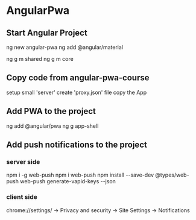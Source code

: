 # AngularPwa

## Start Angular Project
ng new angular-pwa
ng add @angular/material 

ng g m shared
ng g m core

## Copy code from angular-pwa-course
setup small 'server'
create 'proxy.json' file
copy the App

## Add PWA to the project
ng add @angular/pwa
ng g app-shell

## Add push notifications to the project
### server side
npm i -g web-push
npm i web-push
npm install --save-dev @types/web-push
web-push generate-vapid-keys --json

### client side
chrome://settings/ -> Privacy and security -> Site Settings -> Notifications 
